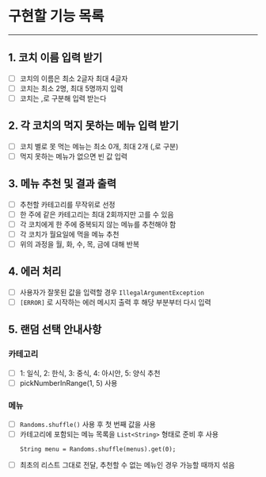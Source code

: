 # 구현할 기능 목록

---

## 1. 코치 이름 입력 받기
- [ ] 코치의 이름은 최소 2글자 최대 4글자
- [ ] 코치는 최소 2명, 최대 5명까지 입력
- [ ] 코치는 ,로 구분해 입력 받는다

## 2. 각 코치의 먹지 못하는 메뉴 입력 받기
- [ ] 코치 별로 못 먹는 메뉴는 최소 0개, 최대 2개 (,로 구분)
- [ ] 먹지 못하는 메뉴가 없으면 빈 값 입력

## 3. 메뉴 추천 및 결과 출력
- [ ] 추천할 카테고리를 무작위로 선정
- [ ] 한 주에 같은 카테고리는 최대 2회까지만 고를 수 있음
- [ ] 각 코치에게 한 주에 중복되지 않는 메뉴를 추천해야 함
- [ ] 각 코치가 월요일에 먹을 메뉴 추천
- [ ] 위의 과정을 월, 화, 수, 목, 금에 대해 반복

## 4. 에러 처리
- [ ] 사용자가 잘못된 값을 입력할 경우 `IllegalArgumentException`
- [ ] `[ERROR]` 로 시작하는 에러 메시지 출력 후 해당 부분부터 다시 입력

## 5. 랜덤 선택 안내사항

### 카테고리
- [ ] 1: 일식, 2: 한식, 3: 중식, 4: 아시안, 5: 양식 추천
- [ ] pickNumberInRange(1, 5) 사용

### 메뉴
- [ ] `Randoms.shuffle()` 사용 후 첫 번째 값을 사용
- [ ] 카테고리에 포함되는 메뉴 목록을 `List<String>` 형태로 준비 후 사용
  ```
  String menu = Randoms.shuffle(menus).get(0);
  ```
- [ ] 최초의 리스트 그대로 전달, 추천할 수 없는 메뉴인 경우 가능할 때까지 섞음
